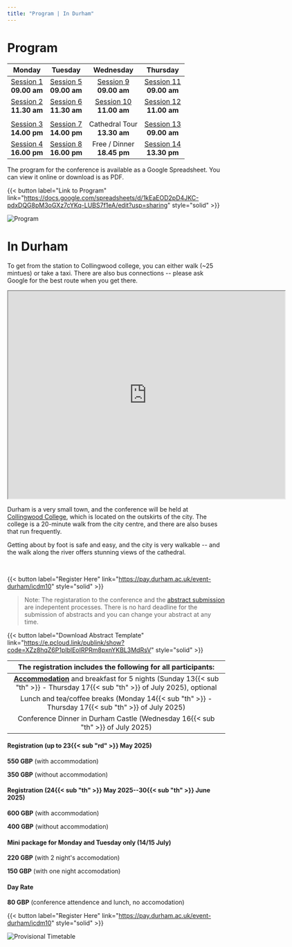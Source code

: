 ```yaml
---
title: "Program | In Durham"
---
```



# Program

|Monday|Tuesday|Wednesday|Thursday|
|:---:|:---:|:---:|:---:|
|[Session 1](/categories/session-1/)<br>**09.00 am** |[Session 5](/categories/session-5/) <br>**09.00 am**|[Session 9](/categories/session-9/) <br>**09.00 am**|[Session 11](/categories/session-13/) <br>**09.00 am**|
|[Session 2](/categories/session-2/)<br>**11.30 am** |[Session 6](/categories/session-6/) <br>**11.30 am**|[Session 10](/categories/session-10/)<br>**11.00 am**|[Session 12](/categories/session-12/) <br>**11.00 am**|
| | | | |
|[Session 3](/categories/session-3/)<br>**14.00 pm** |[Session 7](/categories/session-7/) <br>**14.00 pm**|Cathedral Tour <br>**13.30 am**|[Session 13](/categories/session-13/)<br>**09.00 am**|
|[Session 4](/categories/session-4/)<br>**16.00 pm** |[Session 8](/categories/session-8/) <br>**16.00 pm**|Free / Dinner <br>**18.45 pm** |[Session 14](/categories/session-14/) <br> **13.30 pm**|


The program for the conference is available as a Google Spreadsheet. You can view it online or download is as PDF.


{{< button label="Link to Program" link="https://docs.google.com/spreadsheets/d/1kEaEOD2pD4JKC-pdxDQG8pM3oGXz7cYKq-LUBS7f1eA/edit?usp=sharing" style="solid" >}}


![Program](/images/gallery/program.png)


# In Durham

To get from the station to Collingwood college, you can either walk (~25 mintues) or take a taxi. There are also bus connections -- please ask Google for the best route when you get there.

<iframe class="center_iframe" src="https://www.google.com/maps/d/u/0/embed?mid=17O_hma94fu4THLjl5A1DxI1Pmr_ggho&ehbc=2E312F" width="640" height="480"></iframe>

Durham is a very small town, and the conference will be held at [Collingwood College](https://www.durham.ac.uk/colleges-and-student-experience/colleges/collingwood/), which is located on the outskirts of the city. The college is a 20-minute walk from the city centre, and there are also buses that run frequently.

Getting about by foot is safe and easy, and the city is very walkable -- and the walk along the river offers stunning views of the cathedral.


<br>

{{< button label="Register Here" link="https://pay.durham.ac.uk/event-durham/icdm10" style="solid" >}}

> Note: The registaration to the conference and the [abstract submission](/abstracts/samples_abstract/) are indepentent processes. There is no hard deadline for the submission of abstracts and you can change your abstract at any time.

{{< button label="Download Abstract Template" link="https://e.pcloud.link/publink/show?code=XZz8hqZ6P1pIblEoIRPRm8pxnYKBL3MdRsV" style="solid" >}}


|The registration includes the following for all participants:|
|:--:|
|[**Accommodation**](https://www.durham.ac.uk/colleges-and-student-experience/colleges/collingwood/) and breakfast for 5 nights (Sunday 13{{< sub "th" >}} - Thursday 17{{< sub "th" >}} of July 2025), optional|
|Lunch and tea/coffee breaks (Monday 14{{< sub "th" >}} - Thursday 17{{< sub "th" >}} of July 2025)|
|Conference Dinner in Durham Castle (Wednesday 16{{< sub "th" >}} of July 2025)|

#### Registration (up to 23{{< sub "rd" >}} May 2025)

**550 GBP** (with accommodation)

**350 GBP** (without accommodation)

#### Registration (24{{< sub "th" >}} May 2025--30{{< sub "th" >}} June 2025)

**600 GBP** (with accommodation)

**400 GBP** (without accommodation)

#### Mini package for Monday and Tuesday only (14/15 July)

**220 GBP** (with 2 night's accomodation)

**150  GBP** (with one night accomodation)

#### Day Rate

**80 GBP** (conference attendence and lunch, no accomodation)



{{< button label="Register Here" link="https://pay.durham.ac.uk/event-durham/icdm10" style="solid" >}}


![Provisional Timetable](/images/gallery/timetable.png)
